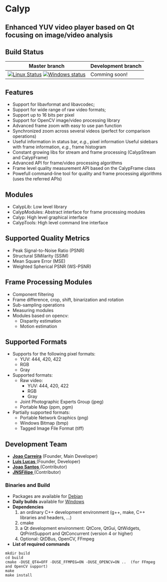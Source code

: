 # Calyp
## Enhanced YUV video player based on Qt focusing on image/video analysis

## Build Status

Master branch | Development branch
------------ | -------------
[![Linux Status](https://travis-ci.org/pixlra/calyp.svg?branch=master)](https://travis-ci.org/pixlra/calyp.svg?branch=master) [![Windows status](https://ci.appveyor.com/api/projects/status/ea2ktvtg7uqwrika/branch/master?svg=true)](https://ci.appveyor.com/project/jfmcarreira/calyp/branch/master) | Comming soon!


## Features
- Support for libavformat and libavcodec;
- Support for wide range of raw video formats;
- Support up to 16 bits per pixel
- Support for OpenCV image/video processing library
- Advanced frame zoom with easy to use pan function
- Synchronized zoom across several videos (perfect for comparison operations)
- Useful information in status bar, *e.g.*, pixel information
    Useful sidebars with frame information, *e.g.*, frame histogram
- Constant growing libs for stream and frame processing (CalypStream and CalypFrame)
- Advanced API for frame/video processing algorithms
- Frame level quality measurement API based on the CalypFrame class
- Powefull command-line tool for quality and frame processing algorithms (uses the referred APIs)

## Modules
- CalypLib: Low level library
- CalypModules: Abstract interface for frame processing modules
- Calyp: High level graphical interface
- CalypTools: High level command line interface

##  Supported Quality Metrics
- Peak Signal-to-Noise Ratio (PSNR)
- Structural SIMilarity (SSIM) 
- Mean Square Error (MSE)
- Weighted Spherical PSNR (WS-PSNR)

## Frame Processing Modules
- Component filtering
- Frame difference, crop, shift, binarization and rotation
- Sub-sampling operations
- Measuring modules
- Modules based on opencv:
    - Disparity estimation
    - Motion estimation

## Supported Formats
- Supports for the following pixel formats:
    * YUV: 444, 420, 422
    * RGB
    * Gray
- Supported formats:
    * Raw video:
        * YUV: 444, 420, 422
        * RGB
        * Gray
    * Joint Photographic Experts Group (jpeg)
    * Portable Map (ppm, pgm)
- Partially supported formats:
    * Portable Network Graphics (png)
    * Windows Bitmap (bmp)
    * Tagged Image File Format (tiff)

## Development Team
- [**Joao Carreira**](https://github.com/jfmcarreira) (Founder, Main Developer)
- [**Lui­s Lucas**   ](https://github.com/lfrlucas)    (Founder, Developer)
- [**Joao Santos**  ](https://github.com/jpataias)    (Contributor)
- [**JNSFilipe**    ](https://github.com/JNSFilipe)   (Contributor)


### Binaries and Build
* Packages are available for [Debian](https://launchpad.net/~pixlra/+archive/ubuntu/ppa)
* **Daily builds** available for [Windows](https://github.com/pixlra/calyp-releases/blob/master/installers/win/calyp-latest.exe)
* **Dependencies**
  1. an ordinary C++ development environment (g++, make, C++ libraries and headers, ...)
  2. cmake
  3. a Qt development environment: QtCore, QtGui, QtWidgets, QtPrintSupport and QtConcurrent (version 4 or higher)
  4. Optional: QtDBus, OpenCV, FFmpeg
* **List of required commands**
```
mkdir build
cd build
cmake -DUSE_QT4=OFF -DUSE_FFMPEG=ON -DUSE_OPENCV=ON ..  (for FFmpeg and OpenCV support)
make
make install
```
